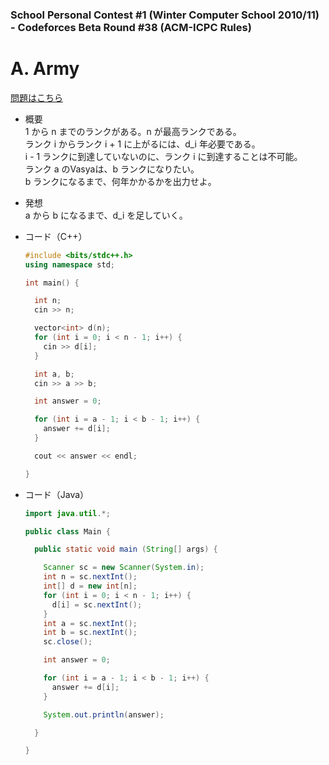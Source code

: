 ### School Personal Contest #1 (Winter Computer School 2010/11) - Codeforces Beta Round #38 (ACM-ICPC Rules)

# A. Army

  [問題はこちら](https://codeforces.com/problemset/problem/38/A)
  
- 概要<br>
  1 から n までのランクがある。n が最高ランクである。<br>
  ランク i からランク i + 1 に上がるには、d_i 年必要である。<br>
  i - 1 ランクに到達していないのに、ランク i に到達することは不可能。<br>
  ランク a のVasyaは、b ランクになりたい。<br>
  b ランクになるまで、何年かかるかを出力せよ。
  
- 発想<br>
  a から b になるまで、d_i を足していく。
  
  
- コード（C++）

  ```cpp
  #include <bits/stdc++.h>
  using namespace std;

  int main() {

    int n;
    cin >> n;

    vector<int> d(n);
    for (int i = 0; i < n - 1; i++) {
      cin >> d[i];
    }

    int a, b;
    cin >> a >> b;

    int answer = 0;

    for (int i = a - 1; i < b - 1; i++) {
      answer += d[i];
    }

    cout << answer << endl;

  }
  ```
  
- コード（Java）

  ```java
  import java.util.*;

  public class Main {

    public static void main (String[] args) {

      Scanner sc = new Scanner(System.in);
      int n = sc.nextInt();
      int[] d = new int[n];
      for (int i = 0; i < n - 1; i++) {
        d[i] = sc.nextInt();
      }
      int a = sc.nextInt();
      int b = sc.nextInt();
      sc.close();

      int answer = 0;

      for (int i = a - 1; i < b - 1; i++) {
        answer += d[i];
      }

      System.out.println(answer);

    }

  }
  ```
    